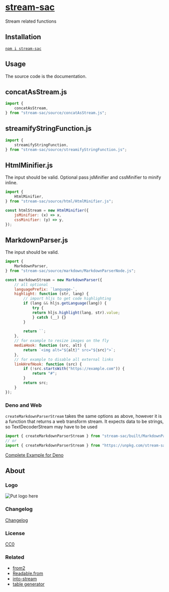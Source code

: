 # [stream-sac](https://github.com/GrosSacASac/stream-sac)

Stream related functions

## Installation

[`npm i stream-sac`](https://www.npmjs.com/package/stream-sac)

## Usage

The source code is the documentation.

## concatAsStream.js

```js
import {
    concatAsStream,
} from "stream-sac/source/concatAsStream.js";
```

## streamifyStringFunction.js

```js
import {
    streamifyStringFunction,
} from "stream-sac/source/streamifyStringFunction.js";
```

## HtmlMinifier.js

The input should be valid. Optional pass jsMinifier and cssMinifier to minify inline.

```js
import {
    HtmlMinifier,
} from "stream-sac/source/html/HtmlMinifier.js";

const htmlStream = new HtmlMinifier({
    jsMinifier: (x) => x,
    cssMinifier: (y) => y,
});
```

## MarkdownParser.js

The input should be valid.

```js
import {
    MarkdownParser,
} from "stream-sac/source/markdown/MarkdownParserNode.js";

const markdownStream = new MarkdownParser({
    // all optional
    languagePrefix: `language-`,
    highlight: function (str, lang) {
        // import hljs to get code highlighting
        if (lang && hljs.getLanguage(lang)) {
            try {
            return hljs.highlight(lang, str).value;
            } catch (__) {}
        }
    
        return ``;
    },
    // for example to resize images on the fly
    mediaHook: function (src, alt) {
        return `<img alt="${alt}" src="${src}">`;
    },
    // for example to disable all external links 
    linkHrefHook: function (src) {
        if (!src.startsWith("https://example.com")) {
            return "#";
        }
        return src;
    }
});
```

### Deno and Web

`createMarkdownParserStream` takes the same options as above, however it is a function that returns a web transform stream. It expects data to be strings, so TextDecoderStream may have to be used

```js
import { createMarkdownParserStream } from "stream-sac/built/MarkdownParserWeb.es.js"
// or
import { createMarkdownParserStream } from "https://unpkg.com/stream-sac/built/MarkdownParserWeb.es.js";
```

[Complete Example for Deno](./tests/manual/DenoMarkdownParser.js)

## About

### Logo

![Put logo here](https://avatars.githubusercontent.com/u/5721194?v=4)

### Changelog

[Changelog](./changelog.md)

### License

[CC0](./license.txt)

### Related

- [from2](https://www.npmjs.com/package/from2)
- [Readable.from](https://nodejs.org/api/stream.html#stream_creating_readable_streams_with_async_generators)
- [into-stream](https://github.com/sindresorhus/into-stream)
- [table generator](https://www.tablesgenerator.com/markdown_tables)
